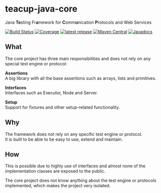 # teacup-java-core
Java **Te**sting Fr**a**mework for **C**omm**u**nication **P**rotocols and Web Services

[![Build Status](https://travis-ci.com/HenryssonDaniel/teacup-java-core.svg?branch=master)](https://travis-ci.com/HenryssonDaniel/teacup-java-core)
[![Coverage](https://sonarcloud.io/api/project_badges/measure?project=HenryssonDaniel_teacup-java-core&metric=coverage)](https://sonarcloud.io/dashboard?id=HenryssonDaniel_teacup-java-core)
[![latest release](https://img.shields.io/badge/release%20notes-1.1.1-yellow.svg)](https://github.com/HenryssonDaniel/teacup-java-core/blob/master/doc/release-notes/official.md)
[![Maven Central](https://img.shields.io/maven-central/v/io.github.henryssondaniel.teacup/core.svg)](http://search.maven.org/#search%7Cgav%7C1%7Cg%3A%22io.github.henryssondaniel.teacup%22%20AND%20a%3A%22core%22)
[![Javadocs](https://www.javadoc.io/badge/io.github.henryssondaniel.teacup/core.svg)](https://www.javadoc.io/doc/io.github.henryssondaniel.teacup/core)
## What ##
The core project has three main responsibilities and does not rely on any special test engine or protocol:  

**Assertions**  
A big library with all the base assertions such as arrays, lists and primitives.

**Interfaces**  
Interfaces such as Executor, Node and Server.

**Setup**  
Support for fixtures and other setup-related functionality.
## Why ##
The framework does not rely on any specific test engine or protocol.  
It is built to be able to be easy to use, extend and maintain.
## How ##
This is possible due to highly use of interfaces and almost none of the implementation classes are exposed to the public.  

The core project does not know anything about the test engine or protocols implemented, which makes the project very isolated.